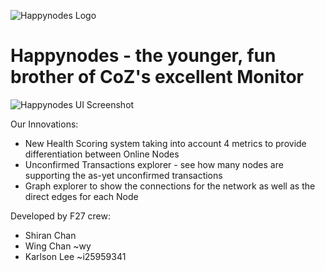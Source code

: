 ![Happynodes Logo](https://github.com/F27Ventures/neo-network-monitor/blob/master/neo-interface/src/HappyNodes_Logo.png)

# Happynodes - the younger, fun brother of CoZ's excellent Monitor

![Happynodes UI Screenshot](https://github.com/F27Ventures/neo-network-monitor/blob/master/Happynodes%20Interface%20Screenshot.png)

Our Innovations:
- New Health Scoring system taking into account 4 metrics to provide differentiation between Online Nodes
- Unconfirmed Transactions explorer - see how many nodes are supporting the as-yet unconfirmed transactions
- Graph explorer to show the connections for the network as well as the direct edges for each Node

Developed by F27 crew:
- Shiran Chan
- Wing Chan ~wy
- Karlson Lee ~i25959341
